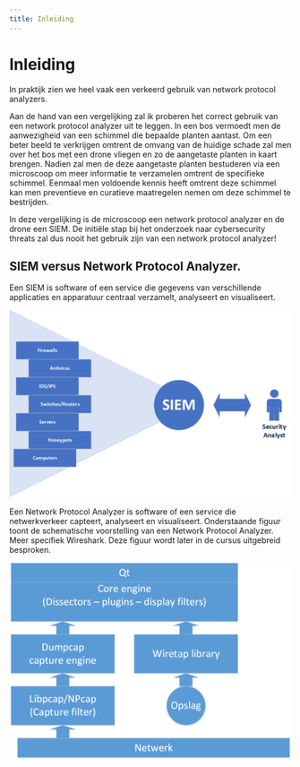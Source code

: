 ```yaml
---
title: Inleiding
---
```


# Inleiding

In praktijk zien we heel vaak een verkeerd gebruik van network protocol analyzers.

Aan de hand van een vergelijking zal ik proberen het correct gebruik van een network protocol analyzer uit te leggen.
In een bos vermoedt men de aanwezigheid van een schimmel die bepaalde planten aantast. Om een beter beeld te verkrijgen omtrent de omvang van de huidige schade zal men over het bos met een drone vliegen en zo de aangetaste planten in kaart brengen. Nadien zal men de deze aangetaste planten bestuderen via een microscoop om meer informatie te verzamelen omtrent de specifieke schimmel. Eenmaal men voldoende kennis heeft omtrent deze schimmel kan men preventieve en curatieve maatregelen nemen om deze schimmel te bestrijden.

In deze vergelijking is de microscoop een network protocol analyzer en de drone een SIEM. De initiële stap bij het onderzoek naar cybersecurity threats zal dus nooit het gebruik zijn van een network protocol analyzer!

## SIEM versus Network Protocol Analyzer.

Een SIEM is software of een service die gegevens van verschillende applicaties en apparatuur centraal verzamelt, analyseert en visualiseert.

![SIEM](./assets/SIEM.png)

Een Network Protocol Analyzer is software of een service die netwerkverkeer capteert, analyseert en visualiseert.
Onderstaande figuur toont de schematische voorstelling van een Network Protocol Analyzer. Meer specifiek Wireshark. Deze figuur wordt later in de cursus uitgebreid besproken.

![SIEM](./assets/WIRESHARK.png)

